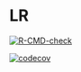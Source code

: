 # LR

  <!-- badges: start -->
  [![R-CMD-check](https://github.com/yuxiao-66/625HW3-package/actions/workflows/R-CMD-check.yaml/badge.svg)](https://github.com/yuxiao-66/625HW3-package/actions/workflows/R-CMD-check.yaml)
  <!-- badges: end -->
  
  <!-- badges: start -->
  [![codecov](https://codecov.io/gh/yuxiao-66/625HW3-package/graph/badge.svg?token=XKW936O9D0)](https://codecov.io/gh/yuxiao-66/625HW3-package)
  <!-- badges: end -->

